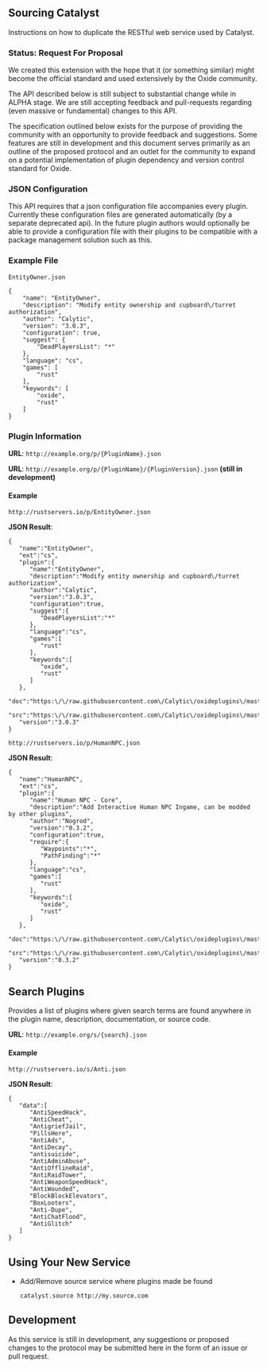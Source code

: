 ## Sourcing Catalyst

Instructions on how to duplicate the RESTful web service used by Catalyst.

### Status: Request For Proposal

We created this extension with the hope that it (or something similar) might become the official standard and used extensively by the Oxide community.  

The API described below is still subject to substantial change while in ALPHA stage.  We are still accepting feedback and pull-requests regarding (even massive or fundamental) changes to this API.  

The specification outlined below exists for the purpose of providing the community with an opportunity to provide feedback and suggestions.  Some features are still in development and this document serves primarily as an outline of the proposed protocol and an outlet for the community to expand on a potential implementation of plugin dependency and version control standard for Oxide.

### JSON Configuration

This API requires that a json configuration file accompanies every plugin.  Currently these configuration files are generated automatically (by a separate deprecated api). In the future plugin authors would optionally be able to provide a configuration file with their plugins to be compatible with a package management solution such as this.

### Example File
``EntityOwner.json``

````
{
    "name": "EntityOwner",
    "description": "Modify entity ownership and cupboard\/turret authorization",
    "author": "Calytic",
    "version": "3.0.3",
    "configuration": true,
    "suggest": {
        "DeadPlayersList": "*"
    },
    "language": "cs",
    "games": [
        "rust"
    ],
    "keywords": [
        "oxide",
        "rust"
    ]
}
````

### Plugin Information

**URL**: ``http://example.org/p/{PluginName}.json``

**URL**: ``http://example.org/p/{PluginName}/{PluginVersion}.json`` **(still in development)**

#### Example

``http://rustservers.io/p/EntityOwner.json``

**JSON Result**:
````
{
   "name":"EntityOwner",
   "ext":"cs",
   "plugin":{
      "name":"EntityOwner",
      "description":"Modify entity ownership and cupboard\/turret authorization",
      "author":"Calytic",
      "version":"3.0.3",
      "configuration":true,
      "suggest":{
         "DeadPlayersList":"*"
      },
      "language":"cs",
      "games":[
         "rust"
      ],
      "keywords":[
         "oxide",
         "rust"
      ]
   },
   "doc":"https:\/\/raw.githubusercontent.com\/Calytic\/oxideplugins\/master\/rust\/EntityOwner.md",
   "src":"https:\/\/raw.githubusercontent.com\/Calytic\/oxideplugins\/master\/rust\/EntityOwner.cs",
   "version":"3.0.3"
}
````

``http://rustservers.io/p/HumanNPC.json``

**JSON Result**:
````
{
   "name":"HumanNPC",
   "ext":"cs",
   "plugin":{
      "name":"Human NPC - Core",
      "description":"Add Interactive Human NPC Ingame, can be modded by other plugins",
      "author":"Nogrod",
      "version":"0.3.2",
      "configuration":true,
      "require":{
         "Waypoints":"*",
         "PathFinding":"*"
      },
      "language":"cs",
      "games":[
         "rust"
      ],
      "keywords":[
         "oxide",
         "rust"
      ]
   },
   "doc":"https:\/\/raw.githubusercontent.com\/Calytic\/oxideplugins\/master\/rust\/HumanNPC.md",
   "src":"https:\/\/raw.githubusercontent.com\/Calytic\/oxideplugins\/master\/rust\/HumanNPC.cs",
   "version":"0.3.2"
}
````

## Search Plugins

Provides a list of plugins where given search terms are found anywhere in the plugin name, description, documentation, or source code.

**URL**: ``http://example.org/s/{search}.json``

#### Example

``http://rustservers.io/s/Anti.json``

**JSON Result**:
````
{
   "data":[
      "AntiSpeedHack",
      "AntiCheat",
      "AntigriefJail",
      "PillsHere",
      "AntiAds",
      "AntiDecay",
      "antisuicide",
      "AntiAdminAbuse",
      "AntiOfflineRaid",
      "AntiRaidTower",
      "AntiWeaponSpeedHack",
      "AntiWounded",
      "BlockBlockElevators",
      "BoxLooters",
      "Anti-Dupe",
      "AntiChatFlood",
      "AntiGlitch"
   ]
}
````

## Using Your New Service

* Add/Remove source service where plugins made be found

  ````catalyst.source http://my.source.com````

## Development

As this service is still in development, any suggestions or proposed changes to the protocol may be submitted here in the form of an issue or pull request. 
